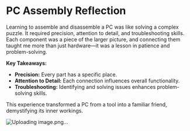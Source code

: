 # PC Assembly Reflection

Learning to assemble and disassemble a PC was like solving a complex puzzle. It required precision, attention to detail, and troubleshooting skills. Each component was a piece of the larger picture, and connecting them taught me more than just hardware—it was a lesson in patience and problem-solving.

**Key Takeaways:**
- **Precision:** Every part has a specific place.
- **Attention to Detail:** Each connection influences overall functionality.
- **Troubleshooting:** Identifying and solving issues enhances problem-solving skills.

This experience transformed a PC from a tool into a familiar friend, demystifying its inner workings.

![Uploading image.png…]()

